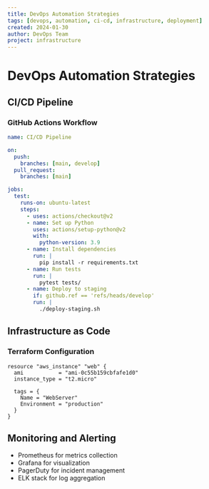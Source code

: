 ```yaml
---
title: DevOps Automation Strategies
tags: [devops, automation, ci-cd, infrastructure, deployment]
created: 2024-01-30
author: DevOps Team
project: infrastructure
---
```


# DevOps Automation Strategies

## CI/CD Pipeline

### GitHub Actions Workflow
```yaml
name: CI/CD Pipeline

on:
  push:
    branches: [main, develop]
  pull_request:
    branches: [main]

jobs:
  test:
    runs-on: ubuntu-latest
    steps:
      - uses: actions/checkout@v2
      - name: Set up Python
        uses: actions/setup-python@v2
        with:
          python-version: 3.9
      - name: Install dependencies
        run: |
          pip install -r requirements.txt
      - name: Run tests
        run: |
          pytest tests/
      - name: Deploy to staging
        if: github.ref == 'refs/heads/develop'
        run: |
          ./deploy-staging.sh
```

## Infrastructure as Code

### Terraform Configuration
```hcl
resource "aws_instance" "web" {
  ami           = "ami-0c55b159cbfafe1d0"
  instance_type = "t2.micro"
  
  tags = {
    Name = "WebServer"
    Environment = "production"
  }
}
```

## Monitoring and Alerting

- Prometheus for metrics collection
- Grafana for visualization
- PagerDuty for incident management
- ELK stack for log aggregation
